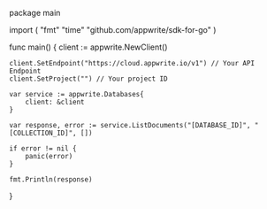 package main

import (
    "fmt"
    "time"
    "github.com/appwrite/sdk-for-go"
)

func main() {
    client := appwrite.NewClient()

    client.SetEndpoint("https://cloud.appwrite.io/v1") // Your API Endpoint
    client.SetProject("") // Your project ID

    var service := appwrite.Databases{
        client: &client
    }

    var response, error := service.ListDocuments("[DATABASE_ID]", "[COLLECTION_ID]", [])

    if error != nil {
        panic(error)
    }

    fmt.Println(response)
}
